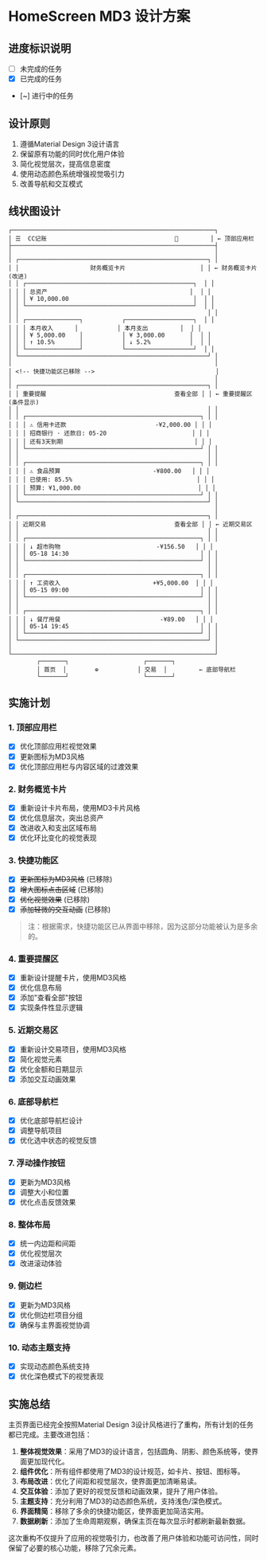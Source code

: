 # HomeScreen MD3 设计方案

## 进度标识说明
- [ ] 未完成的任务
- [x] 已完成的任务
- [~] 进行中的任务

## 设计原则
1. 遵循Material Design 3设计语言
2. 保留原有功能的同时优化用户体验
3. 简化视觉层次，提高信息密度
4. 使用动态颜色系统增强视觉吸引力
5. 改善导航和交互模式

## 线状图设计

```
┌─────────────────────────────────────────────────────────┐
│ ☰  CC记账                                    🔔         │ ← 顶部应用栏
├─────────────────────────────────────────────────────────┤
│                                                         │
│ ┌─────────────────────────────────────────────────────┐ │
│ │                    财务概览卡片                     │ │ ← 财务概览卡片(改进)
│ │ ┌───────────────────────────────────────────────┐  │ │
│ │ │ 总资产                                        │  │ │
│ │ │ ¥ 10,000.00                                   │  │ │
│ │ └───────────────────────────────────────────────┘  │ │
│ │                                                     │ │
│ │ ┌───────────────┐           ┌───────────────────┐  │ │
│ │ │ 本月收入      │           │ 本月支出         │  │ │
│ │ │ ¥ 5,000.00    │           │ ¥ 3,000.00       │  │ │
│ │ │ ↑ 10.5%       │           │ ↓ 5.2%           │  │ │
│ │ └───────────────┘           └───────────────────┘  │ │
│ └─────────────────────────────────────────────────────┘ │
│                                                         │
│ <!-- 快捷功能区已移除 -->                                  │
│                                                         │
│ ┌─────────────────────────────────────────────────────┐ │
│ │ 重要提醒                                    查看全部 │ │ ← 重要提醒区(条件显示)
│ │                                                     │ │
│ │ ┌─────────────────────────────────────────────────┐ │ │
│ │ │ ⚠️ 信用卡还款                         -¥2,000.00 │ │ │
│ │ │ 招商银行 · 还款日: 05-20                        │ │ │
│ │ │ 还有3天到期                                     │ │ │
│ │ └─────────────────────────────────────────────────┘ │ │
│ │                                                     │ │
│ │ ┌─────────────────────────────────────────────────┐ │ │
│ │ │ ⚠️ 食品预算                          -¥800.00   │ │ │
│ │ │ 已使用: 85.5%                                   │ │ │
│ │ │ 预算: ¥1,000.00                                 │ │ │
│ │ └─────────────────────────────────────────────────┘ │ │
│ └─────────────────────────────────────────────────────┘ │
│                                                         │
│ ┌─────────────────────────────────────────────────────┐ │
│ │ 近期交易                                    查看全部 │ │ ← 近期交易区
│ │                                                     │ │
│ │ ┌─────────────────────────────────────────────────┐ │ │
│ │ │ ↓ 超市购物                           -¥156.50   │ │ │
│ │ │ 05-18 14:30                                     │ │ │
│ │ └─────────────────────────────────────────────────┘ │ │
│ │                                                     │ │
│ │ ┌─────────────────────────────────────────────────┐ │ │
│ │ │ ↑ 工资收入                          +¥5,000.00  │ │ │
│ │ │ 05-15 09:00                                     │ │ │
│ │ └─────────────────────────────────────────────────┘ │ │
│ │                                                     │ │
│ │ ┌─────────────────────────────────────────────────┐ │ │
│ │ │ ↓ 餐厅用餐                            -¥89.00   │ │ │
│ │ │ 05-14 19:45                                     │ │ │
│ │ └─────────────────────────────────────────────────┘ │ │
│ └─────────────────────────────────────────────────────┘ │
│                                                         │
└─────────────────────────────────────────────────────────┘
        ┌───────┐                     ┌───────┐
        │ 首页  │        ⊕           │ 交易  │         ← 底部导航栏
        └───────┘                     └───────┘
```

## 实施计划

### 1. 顶部应用栏
- [x] 优化顶部应用栏视觉效果
- [x] 更新图标为MD3风格
- [x] 优化顶部应用栏与内容区域的过渡效果

### 2. 财务概览卡片
- [x] 重新设计卡片布局，使用MD3卡片风格
- [x] 优化信息层次，突出总资产
- [x] 改进收入和支出区域布局
- [x] 优化环比变化的视觉表现

### 3. 快捷功能区
- [x] ~~更新图标为MD3风格~~ (已移除)
- [x] ~~增大图标点击区域~~ (已移除)
- [x] ~~优化视觉效果~~ (已移除)
- [x] ~~添加轻微的交互动画~~ (已移除)

> 注：根据需求，快捷功能区已从界面中移除，因为这部分功能被认为是多余的。

### 4. 重要提醒区
- [x] 重新设计提醒卡片，使用MD3风格
- [x] 优化信息布局
- [x] 添加"查看全部"按钮
- [x] 实现条件性显示逻辑

### 5. 近期交易区
- [x] 重新设计交易项目，使用MD3风格
- [x] 简化视觉元素
- [x] 优化金额和日期显示
- [x] 添加交互动画效果

### 6. 底部导航栏
- [x] 优化底部导航栏设计
- [x] 调整导航项目
- [x] 优化选中状态的视觉反馈

### 7. 浮动操作按钮
- [x] 更新为MD3风格
- [x] 调整大小和位置
- [x] 优化点击反馈效果

### 8. 整体布局
- [x] 统一内边距和间距
- [x] 优化视觉层次
- [x] 改进滚动体验

### 9. 侧边栏
- [x] 更新为MD3风格
- [x] 优化侧边栏项目分组
- [x] 确保与主界面视觉协调

### 10. 动态主题支持
- [x] 实现动态颜色系统支持
- [x] 优化深色模式下的视觉表现

## 实施总结

主页界面已经完全按照Material Design 3设计风格进行了重构，所有计划的任务都已完成。主要改进包括：

1. **整体视觉效果**：采用了MD3的设计语言，包括圆角、阴影、颜色系统等，使界面更加现代化。
2. **组件优化**：所有组件都使用了MD3的设计规范，如卡片、按钮、图标等。
3. **布局改进**：优化了间距和视觉层次，使界面更加清晰易读。
4. **交互体验**：添加了更好的视觉反馈和动画效果，提升了用户体验。
5. **主题支持**：充分利用了MD3的动态颜色系统，支持浅色/深色模式。
6. **界面精简**：移除了多余的快捷功能区，使界面更加简洁实用。
7. **数据刷新**：添加了生命周期观察，确保主页在每次显示时都刷新最新数据。

这次重构不仅提升了应用的视觉吸引力，也改善了用户体验和功能可访问性，同时保留了必要的核心功能，移除了冗余元素。
